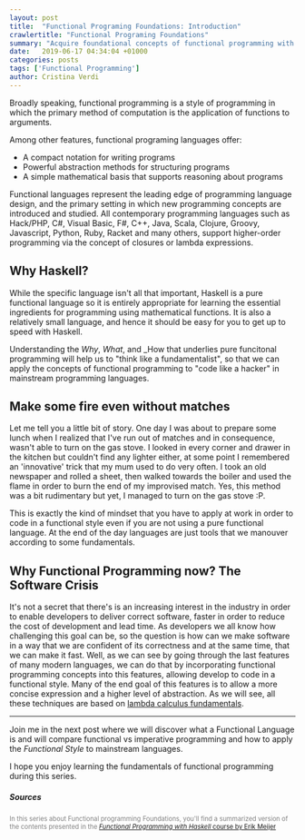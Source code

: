 ```yaml
---
layout: post
title:  "Functional Programing Foundations: Introduction"
crawlertitle: "Functional Programing Foundations"
summary: "Acquire foundational concepts of functional programming with Haskell and learn how to apply them to real world problems"
date:   2019-06-17 04:34:04 +01000
categories: posts
tags: ['Functional Programming']
author: Cristina Verdi
---
```

Broadly speaking, functional programming is a style of programming in which the primary method of computation is the application of functions to arguments.

Among other features, functional programing languages offer:

- A compact notation for writing programs
- Powerful abstraction methods for structuring programs
- A simple mathematical basis that supports reasoning about programs

Functional languages represent the leading edge of programming language design, and the primary setting in which new programming concepts are introduced and studied. All contemporary programming languages such as Hack/PHP, C#, Visual Basic, F#, C++, Java, Scala, Clojure, Groovy, Javascript, Python, Ruby, Racket and many others, support higher-order programming via the concept of closures or lambda expressions.

## Why Haskell?

While the specific language isn't all that important, Haskell is a pure functional language so it is entirely appropriate for learning the essential ingredients for programming using mathematical functions. It is also a relatively small language, and hence it should be easy for you to get up to speed with Haskell.

Understanding the _Why_, _What_, and _How that underlies pure funcitonal programming will help us to "think like a fundamentalist", so that we can apply the concepts of functional programming to "code like a hacker" in mainstream programming languages.

## Make some fire even without matches

Let me tell you a little bit of story. One day I was about to prepare some lunch when I realized that I've run out of matches and in consequence, wasn't able to turn on the gas stove. I looked in every corner and drawer in the kitchen but couldn't find any lighter either, at some point I remembered an 'innovative' trick that my mum used to do very often. I took an old newspaper and rolled a sheet, then walked towards the boiler and used the flame in order to burn the end of my improvised match. Yes, this method was a bit rudimentary but yet, I managed to turn on the gas stove :P.

This is exactly the kind of mindset that you have to apply at work in order to code in a functional style even if you are not using a pure functional language. At the end of the day languages are just tools that we manouver according to some fundamentals. 

## Why Functional Programming now? The Software Crisis

It's not a secret that there's is an increasing interest in the industry in order to enable developers to deliver correct software, faster in order to reduce the cost of development and lead time. As developers we all know how challenging this goal can be, so the question is how can we make software in a way that we are confident of its correctness and at the same time, that we can make it fast. Well, as we can see by going through the last features of many modern languages, we can do that by incorporating functional programming concepts into this features, allowing develop to code in a functional style. Many of the end goal of this features is to allow a more concise expression and a higher level of abstraction. As we will see, all these techniques are based on [lambda calculus fundamentals](https://en.wikipedia.org/wiki/Lambda_calculus).

***

Join me in the next post where we will discover what a Functional Language is and will compare functional vs imperative programming and how to apply the _Functional Style_ to mainstream languages.

I hope you enjoy learning the fundamentals of functional programming during this series. 

##### Sources
<span style="color:grey; font-size: 0.8em">In this series about Functional programming Foundations, you'll find a summarized version of the contents presented in the [_Functional Programming with Haskell_ course by Erik Meijer](https://www.edx.org/es/course/introduction-to-functional-2)</span>
